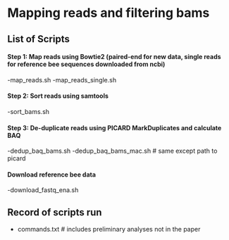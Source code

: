 # Mapping reads and filtering bams
## List of Scripts
####
#### Step 1: Map reads using Bowtie2 (paired-end for new data, single reads for reference bee sequences downloaded from ncbi)
-map_reads.sh
-map_reads_single.sh

#### Step 2: Sort reads using samtools
-sort_bams.sh

#### Step 3: De-duplicate reads using PICARD MarkDuplicates and calculate BAQ
-dedup_baq_bams.sh
-dedup_baq_bams_mac.sh # same except path to picard

#### Download reference bee data
-download_fastq_ena.sh

## Record of scripts run
- commands.txt # includes preliminary analyses not in the paper
